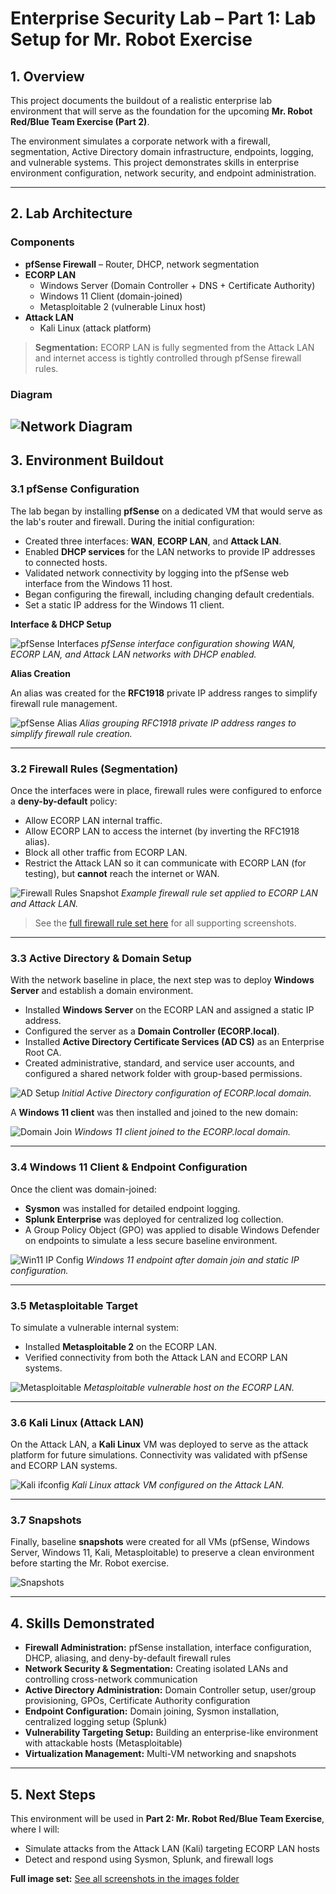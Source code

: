 # Enterprise Security Lab – Part 1: Lab Setup for Mr. Robot Exercise

## 1. Overview
This project documents the buildout of a realistic enterprise lab environment that will serve as the foundation for the upcoming **Mr. Robot Red/Blue Team Exercise (Part 2)**.  

The environment simulates a corporate network with a firewall, segmentation, Active Directory domain infrastructure, endpoints, logging, and vulnerable systems. This project demonstrates skills in enterprise environment configuration, network security, and endpoint administration.

---

## 2. Lab Architecture

### Components
- **pfSense Firewall** – Router, DHCP, network segmentation
- **ECORP LAN**
  - Windows Server (Domain Controller + DNS + Certificate Authority)
  - Windows 11 Client (domain-joined)
  - Metasploitable 2 (vulnerable Linux host)
- **Attack LAN**
  - Kali Linux (attack platform)


> **Segmentation:** ECORP LAN is fully segmented from the Attack LAN and internet access is tightly controlled through pfSense firewall rules.

### Diagram
![Network Diagram](images/network-diagram.png)
---

## 3. Environment Buildout

### 3.1 pfSense Configuration

The lab began by installing **pfSense** on a dedicated VM that would serve as the lab's router and firewall. During the initial configuration:  
- Created three interfaces: **WAN**, **ECORP LAN**, and **Attack LAN**.  
- Enabled **DHCP services** for the LAN networks to provide IP addresses to connected hosts.  
- Validated network connectivity by logging into the pfSense web interface from the Windows 11 host.
- Began configuring the firewall, including changing default credentials.
- Set a static IP address for the Windows 11 client.

**Interface & DHCP Setup**

![pfSense Interfaces](images/pfsense%20DHCP%20setup.png)
*pfSense interface configuration showing WAN, ECORP LAN, and Attack LAN networks with DHCP enabled.*

**Alias Creation**

An alias was created for the **RFC1918** private IP address ranges to simplify firewall rule management.

![pfSense Alias](images/pfsense%20Alias%20setup.png)
*Alias grouping RFC1918 private IP address ranges to simplify firewall rule creation.*

---

### 3.2 Firewall Rules (Segmentation)

Once the interfaces were in place, firewall rules were configured to enforce a **deny-by-default** policy:  
- Allow ECORP LAN internal traffic.  
- Allow ECORP LAN to access the internet (by inverting the RFC1918 alias).  
- Block all other traffic from ECORP LAN.  
- Restrict the Attack LAN so it can communicate with ECORP LAN (for testing), but **cannot** reach the internet or WAN.

![Firewall Rules Snapshot](images/pfsense%20firewall%20rule1.png)
*Example firewall rule set applied to ECORP LAN and Attack LAN.*

> See the [full firewall rule set here](images/) for all supporting screenshots.

---

### 3.3 Active Directory & Domain Setup

With the network baseline in place, the next step was to deploy **Windows Server** and establish a domain environment.  

- Installed **Windows Server** on the ECORP LAN and assigned a static IP address.  
- Configured the server as a **Domain Controller (ECORP.local)**.  
- Installed **Active Directory Certificate Services (AD CS)** as an Enterprise Root CA.  
- Created administrative, standard, and service user accounts, and configured a shared network folder with group-based permissions.

![AD Setup](images/ADsetup1.png)
*Initial Active Directory configuration of ECORP.local domain.*

A **Windows 11 client** was then installed and joined to the new domain:

![Domain Join](images/ADsetup1-Win11.png)
*Windows 11 client joined to the ECORP.local domain.*

---

### 3.4 Windows 11 Client & Endpoint Configuration

Once the client was domain-joined:  
- **Sysmon** was installed for detailed endpoint logging.  
- **Splunk Enterprise** was deployed for centralized log collection.  
- A Group Policy Object (GPO) was applied to disable Windows Defender on endpoints to simulate a less secure baseline environment.

![Win11 IP Config](images/ipconfig1-win11-1.png)
*Windows 11 endpoint after domain join and static IP configuration.*

---

### 3.5 Metasploitable Target

To simulate a vulnerable internal system:  
- Installed **Metasploitable 2** on the ECORP LAN.  
- Verified connectivity from both the Attack LAN and ECORP LAN systems.

![Metasploitable](images/metasploitable.png)
*Metasploitable vulnerable host on the ECORP LAN.*

---

### 3.6 Kali Linux (Attack LAN)

On the Attack LAN, a **Kali Linux** VM was deployed to serve as the attack platform for future simulations. Connectivity was validated with pfSense and ECORP LAN systems.

![Kali ifconfig](images/kali1.png)
*Kali Linux attack VM configured on the Attack LAN.*

---

### 3.7 Snapshots

Finally, baseline **snapshots** were created for all VMs (pfSense, Windows Server, Windows 11, Kali, Metasploitable) to preserve a clean environment before starting the Mr. Robot exercise.

![Snapshots](images/snapshots.png)

---

## 4. Skills Demonstrated

- **Firewall Administration:** pfSense installation, interface configuration, DHCP, aliasing, and deny-by-default firewall rules  
- **Network Security & Segmentation:** Creating isolated LANs and controlling cross-network communication  
- **Active Directory Administration:** Domain Controller setup, user/group provisioning, GPOs, Certificate Authority configuration  
- **Endpoint Configuration:** Domain joining, Sysmon installation, centralized logging setup (Splunk)  
- **Vulnerability Targeting Setup:** Building an enterprise-like environment with attackable hosts (Metasploitable)  
- **Virtualization Management:** Multi-VM networking and snapshots  

---

## 5. Next Steps

This environment will be used in **Part 2: Mr. Robot Red/Blue Team Exercise**, where I will:  
- Simulate attacks from the Attack LAN (Kali) targeting ECORP LAN hosts  
- Detect and respond using Sysmon, Splunk, and firewall logs  

**Full image set:** [See all screenshots in the images folder](images/)



